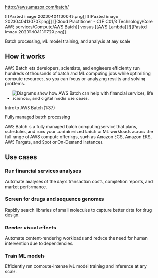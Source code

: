 https://aws.amazon.com/batch/

![[Pasted image 20230404130649.png]]
![[Pasted image 20230404130707.png]]
[[Cloud Practitioner - CLF C01/3 Technology/Core AWS services/Compute/AWS Batch]] versus [[AWS Lambda]]
![[Pasted image 20230404130729.png]]

Batch processing, ML model training, and analysis at any scale

## How it works

AWS Batch lets developers, scientists, and engineers efficiently run hundreds of thousands of batch and ML computing jobs while optimizing compute resources, so you can focus on analyzing results and solving problems. 

-   ![Diagrams show how AWS Batch can help with financial services, life sciences, and digital media use cases.](https://d1.awsstatic.com/hiw-batch-financial-services.405a9e0774800386a7b2e36e62ff17cb660a5501.png "Diagrams show how AWS Batch can help with financial services, life sciences, and digital media use cases.")
    

Intro to AWS Batch (1:37)

Fully managed batch processing

AWS Batch is a fully managed batch computing service that plans, schedules, and runs your containerized batch or ML workloads across the full range of AWS compute offerings, such as Amazon ECS, Amazon EKS, AWS Fargate, and Spot or On-Demand Instances.  

## Use cases

### Run financial services analyses

Automate analyses of the day’s transaction costs, completion reports, and market performance.

### Screen for drugs and sequence genomes

Rapidly search libraries of small molecules to capture better data for drug design.

### Render visual effects

Automate content-rendering workloads and reduce the need for human intervention due to dependencies.

### Train ML models

Efficiently run compute-intense ML model training and inference at any scale.